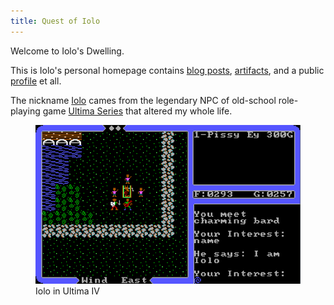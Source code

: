 ```yaml
---
title: Quest of Iolo
---
```


Welcome to Iolo's Dwelling.

This is Iolo's personal homepage contains [blog posts](/posts), [artifacts](/artifacts), and a public [profile](/about) et all.

The nickname [Iolo](https://wiki.ultimacodex.com/wiki/Iolo) cames from the legendary NPC
of old-school role-playing game [Ultima Series](https://en.wikipedia.org/wiki/Ultima_(series))
that altered my whole life.

<figure>
  <img src="/files/iolo-in-ultima4.png">
  <figcaption>Iolo in Ultima IV</figcaption>
</figure>
